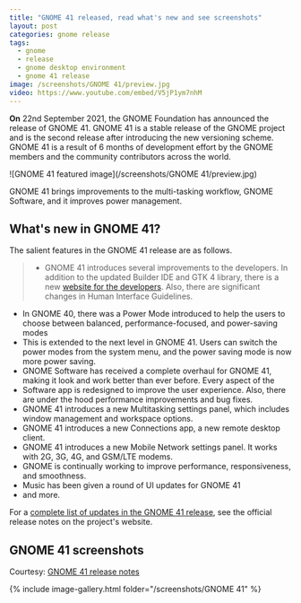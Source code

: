 ```yaml
---
title: "GNOME 41 released, read what's new and see screenshots"
layout: post
categories: gnome release
tags:
  - gnome
  - release
  - gnome desktop environment
  - gnome 41 release
image: /screenshots/GNOME 41/preview.jpg
video: https://www.youtube.com/embed/V5jP1ym7nhM
---
```


**On** 22nd September 2021, the GNOME Foundation has announced the release of GNOME 41. GNOME 41 is a stable release of the GNOME project and is the second release after introducing the new versioning scheme. GNOME 41 is a result of 6 months of development effort by the GNOME members and the community contributors across the world.

![GNOME 41 featured image](/screenshots/GNOME 41/preview.jpg)

GNOME 41 brings improvements to the multi-tasking workflow, GNOME Software, and it improves power management.

## What's new in GNOME 41?

The salient features in the GNOME 41 release are as follows.
> - GNOME 41 introduces several improvements to the developers. In addition to the updated Builder IDE and GTK 4 library, there is a new [website for the developers](https://developer.gnome.org/). Also, there are significant changes in Human Interface Guidelines.
- In GNOME 40, there was a Power Mode introduced to help the users to choose between balanced, performance-focused, and power-saving modes
- This is extended to the next level in GNOME 41. Users can switch the power modes from the system menu, and the power saving mode is now more power saving.
- GNOME Software has received a complete overhaul for GNOME 41, making it look and work better than ever before. Every aspect of the
- Software app is redesigned to improve the user experience. Also, there are under the hood performance improvements and bug fixes.
- GNOME 41 introduces a new Multitasking settings panel, which includes window management and workspace options.
- GNOME 41 introduces a new Connections app, a new remote desktop client.
- GNOME 41 introduces a new Mobile Network settings panel. It works with 2G, 3G, 4G, and GSM/LTE modems.
- GNOME is continually working to improve performance, responsiveness, and smoothness.
- Music has been given a round of UI updates for GNOME 41
- and more.

For a [complete list of updates in the GNOME 41 release](https://help.gnome.org/misc/release-notes/41.0/), see the official release notes on the project's website.

## GNOME 41 screenshots

Courtesy: [GNOME 41 release notes](https://help.gnome.org/misc/release-notes/41.0/)

{% include image-gallery.html folder="/screenshots/GNOME 41" %}
